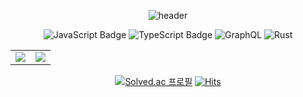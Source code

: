 <div align="center">

<!-- https://github.com/kyechan99/capsule-render -->
  ![header](https://capsule-render.vercel.app/api?type=waving&color=228be6&height=250&section=header&text=Munbin%20Lee&animation=fadeIn&fontSize=70&fontColor=fff&fontAlignY=35&desc=Studying%20Something&descSize=25)

![JavaScript Badge](https://img.shields.io/badge/C++-F7DF1E?style=for-the-badge&logo=JavaScript&logoColor=white)
![TypeScript Badge](https://img.shields.io/badge/Lua-235A97?style=for-the-badge&logo=Typescript&logoColor=white)
![GraphQL](https://img.shields.io/badge/-Python-E10098?style=for-the-badge&logo=graphql&logoColor=white)
![Rust](https://img.shields.io/badge/Java-%23F7A41D.svg?style=for-the-badge&logo=rust&logoColor=white)

<table>
  <tr>
    <td width="50%">
      <img src = "https://github-readme-stats.vercel.app/api?username=Munbin-Lee&show_icons=true&hide_border=true" align="center"/>
    </td>
    <td width="50%">
      <img src = "https://github-readme-stats.vercel.app/api/top-langs/?username=Munbin-Lee&layout=compact&hide_border=true&langs_count=6&hide=html,css" align="center"/>
    </td>
  </tr>
</table>  

[![Solved.ac
프로필](http://mazassumnida.wtf/api/mini/generate_badge?boj=3412mb)](https://solved.ac/profile/3412mb) [![Hits](https://hits.seeyoufarm.com/api/count/incr/badge.svg?url=https%3A%2F%2Fgithub.com%3412mb%2Fhit-counter&count_bg=%2379C83D&title_bg=%23555555&icon=github.svg&icon_color=%23E7E7E7&title=hits&edge_flat=false)](https://hits.seeyoufarm.com)
</div>
